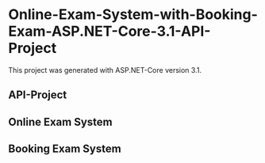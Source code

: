 # Online-Exam-System-with-Booking-Exam-ASP.NET-Core-3.1-API-Project

This project was generated with ASP.NET-Core version 3.1. 

## API-Project
## Online Exam System 
## Booking Exam System
